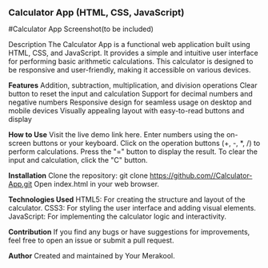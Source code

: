 <span style="font-size: 18px;"><strong>Calculator App (HTML, CSS, JavaScript)</strong></span>

#Calculator App Screenshot(to be included)

Description
The Calculator App is a functional web application built using HTML, CSS, and JavaScript. It provides a simple and intuitive user interface for performing basic arithmetic calculations. This calculator is designed to be responsive and user-friendly, making it accessible on various devices.

**Features**
Addition, subtraction, multiplication, and division operations
Clear button to reset the input and calculation
Support for decimal numbers and negative numbers
Responsive design for seamless usage on desktop and mobile devices
Visually appealing layout with easy-to-read buttons and display

**How to Use**
Visit the live demo link here.
Enter numbers using the on-screen buttons or your keyboard.
Click on the operation buttons (+, -, *, /) to perform calculations.
Press the "=" button to display the result.
To clear the input and calculation, click the "C" button.

__Installation__
Clone the repository: git clone https://github.com//Calculator-App.git
Open index.html in your web browser.

__Technologies Used__
HTML5: For creating the structure and layout of the calculator.
CSS3: For styling the user interface and adding visual elements.
JavaScript: For implementing the calculator logic and interactivity.

__Contribution__
If you find any bugs or have suggestions for improvements, feel free to open an issue or submit a pull request.


__Author__
Created and maintained by Your Merakool.
